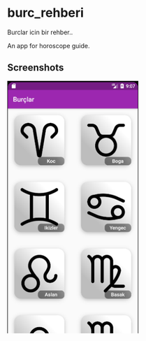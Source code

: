 # burc_rehberi

Burclar icin bir rehber..

An app for horoscope guide.

## Screenshots

<img src="ss/burc.png" alt="burc" width="300">

